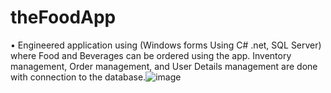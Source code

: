 # theFoodApp

•	Engineered application using (Windows forms Using C# .net, SQL Server) where Food and Beverages can be ordered using the app. Inventory management, Order management, and User Details management are done with connection to the database.![image](https://user-images.githubusercontent.com/46237133/173425704-5225a824-de56-4714-ab2b-6c98164cbc09.png)

